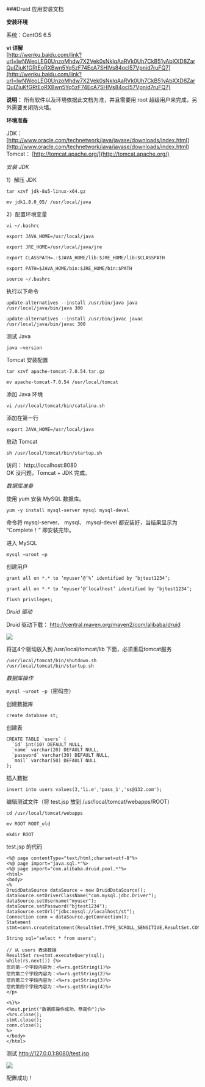 ###Druid 应用安装文档

**安装环境**

系统：CentOS 6.5

**vi 详解**  
[http://wenku.baidu.com/link?url=lwNWeoLEG0UnzoMhdw7X2Vek0sNkIqAaRVk0Uh7CkB51yAbXXD8ZarQuIZjuKfGRtEoRXBwn5Yq5zF74EcA7SHIVs84ocI57Vpnid7ruFQ7](http://wenku.baidu.com/link?url=lwNWeoLEG0UnzoMhdw7X2Vek0sNkIqAaRVk0Uh7CkB51yAbXXD8ZarQuIZjuKfGRtEoRXBwn5Yq5zF74EcA7SHIVs84ocI57Vpnid7ruFQ7)

**说明：** 
所有软件以及环境依据此文档为准，并且需要用 root 超级用户来完成，另外需要关闭防火墙。

**环境准备**

JDK： [http://www.oracle.com/technetwork/java/javase/downloads/index.html](http://www.oracle.com/technetwork/java/javase/downloads/index.html)  
Tomcat： [http://tomcat.apache.org/](http://tomcat.apache.org/)

*安装 JDK*

1）解压 JDK

    tar xzvf jdk-8u5-linux-x64.gz
    
    mv jdk1.8.0_05/ /usr/local/java

2）配置环境变量
    
    vi ~/.bashrc
    
    export JAVA_HOME=/usr/local/java
    
    export JRE_HOME=/usr/local/java/jre
    
    export CLASSPATH=.:$JAVA_HOME/lib:$JRE_HOME/lib:$CLASSPATH
    
    export PATH=$JAVA_HOME/bin:$JRE_HOME/bin:$PATH
    
    source ~/.bashrc


执行以下命令

    update-alternatives --install /usr/bin/java java /usr/local/java/bin/java 300
       	
    update-alternatives --install /usr/bin/javac javac /usr/local/java/bin/javac 300
		
测试 Java	
		
    java –version

Tomcat 安装配置

    tar xzvf apache-tomcat-7.0.54.tar.gz
    
    mv apache-tomcat-7.0.54 /usr/local/tomcat

添加 Java 环境

    vi /usr/local/tomcat/bin/catalina.sh

添加在第一行

    export JAVA_HOME=/usr/local/java

启动 Tomcat

    sh /usr/local/tomcat/bin/startup.sh

访问： http://localhost:8080  
OK 没问题，Tomcat + JDK 完成。


*数据库准备*

使用 yum 安装 MySQL 数据库。

`yum -y install mysql-server mysql mysql-devel` 

命令将 mysql-server、 mysql、 mysql-devel 都安装好，当结果显示为 “Complete！” 即安装完毕。

进入 MySQL

    mysql –uroot –p
		
创建用户

    grant all on *.* to ‘myuser’@’%’ identified by ‘bjtest1234’;
    
    grant all on *.* to ‘myuser’@’localhost’ identified by ‘bjtest1234’;
    
    flush privileges;


*Druid 驱动*

Druid 驱动下载： http://central.maven.org/maven2/com/alibaba/druid

![](http://cn.msopentech.com/wp-content/uploads/druid01.png)
	 
将这4个驱动放入到 /usr/local/tomcat/lib 下面，必须重启tomcat服务

    /usr/local/tomcat/bin/shutdown.sh
    /usr/local/tomcat/bin/startup.sh


*数据库操作*

`mysql –uroot –p`（密码空）

创建数据库

    create database st;


创建表

    CREATE TABLE `users` (
      `id` int(10) DEFAULT NULL,
      `name` varchar(20) DEFAULT NULL,
      `password` varchar(30) DEFAULT NULL,
      `mail` varchar(50) DEFAULT NULL
    );


插入数据

    insert into users values(3,'li.e','pass_1','ss@132.com');

编辑测试文件（将 test.jsp 放到 /usr/local/tomcat/webapps/ROOT）

    cd /usr/local/tomcat/webapps
    
    mv ROOT ROOT_old
    
    mkdir ROOT

test.jsp 的代码

    <%@ page contentType="text/html;charset=utf-8"%>
    <%@ page import="java.sql.*"%>
    <%@ page import="com.alibaba.druid.pool.*"%>
    <html>
    <body>
    <%
    DruidDataSource dataSource = new DruidDataSource(); dataSource.setDriverClassName("com.mysql.jdbc.Driver"); dataSource.setUsername("myuser"); dataSource.setPassword("bjtest1234"); dataSource.setUrl("jdbc:mysql://localhost/st"); 
    Connection conn = dataSource.getConnection();
    Statement stmt=conn.createStatement(ResultSet.TYPE_SCROLL_SENSITIVE,ResultSet.CONCUR_UPDATABLE);
    
    String sql="select * from users";
    
    // 从 users 表读数据
    ResultSet rs=stmt.executeQuery(sql);
    while(rs.next()) {%>
    您的第一个字段内容为：<%=rs.getString(1)%>
    您的第二个字段内容为：<%=rs.getString(2)%>
    您的第三个字段内容为：<%=rs.getString(3)%>
    您的第四个字段内容为：<%=rs.getString(4)%>
    </p>

    <%}%>
    <%out.print("数据库操作成功，恭喜你");%>
    <%rs.close();
    stmt.close();
    conn.close();
    %>
    </body>
    </html>

测试 http://127.0.0.1:8080/test.jsp

![](http://cn.msopentech.com/wp-content/uploads/druid02.png)
 
配置成功！